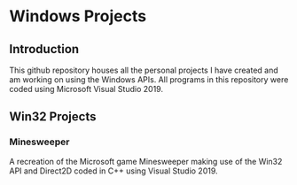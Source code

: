# Windows Projects

## Introduction

This github repository houses all the personal projects I have created and am working on using the Windows APIs. All programs in this repository were coded using Microsoft Visual Studio 2019.

## Win32 Projects

### Minesweeper

A recreation of the Microsoft game Minesweeper making use of the Win32 API and Direct2D coded in C++ using Visual Studio 2019.
